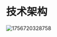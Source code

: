 # 技术架构

![1756720328758](C:\Users\user\AppData\Roaming\Typora\typora-user-images\1756720328758.png)

